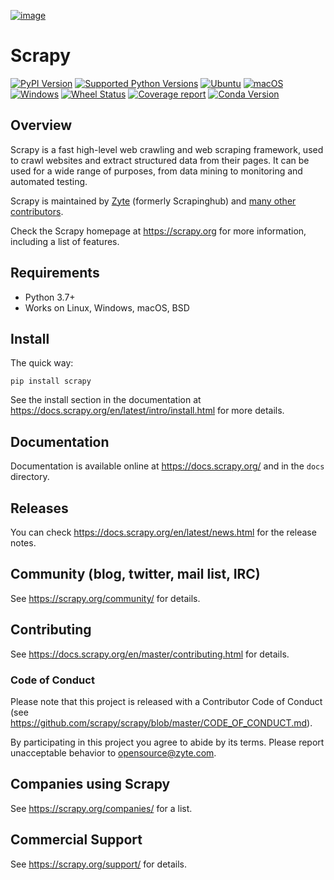 [![image](https://scrapy.org/img/scrapylogo.png)](https://scrapy.org/)

# Scrapy

[![PyPI Version](https://img.shields.io/pypi/v/Scrapy.svg)](https://pypi.python.org/pypi/Scrapy)
[![Supported Python Versions](https://img.shields.io/pypi/pyversions/Scrapy.svg)](https://pypi.python.org/pypi/Scrapy)
[![Ubuntu](https://github.com/scrapy/scrapy/workflows/Ubuntu/badge.svg)](https://github.com/scrapy/scrapy/actions?query=workflow%3AUbuntu)
[![macOS](https://github.com/scrapy/scrapy/workflows/macOS/badge.svg)](https://github.com/scrapy/scrapy/actions?query=workflow%3AmacOS)
[![Windows](https://github.com/scrapy/scrapy/workflows/Windows/badge.svg)](https://github.com/scrapy/scrapy/actions?query=workflow%3AWindows)
[![Wheel Status](https://img.shields.io/badge/wheel-yes-brightgreen.svg)](https://pypi.python.org/pypi/Scrapy)
[![Coverage report](https://img.shields.io/codecov/c/github/scrapy/scrapy/master.svg)](https://codecov.io/github/scrapy/scrapy?branch=master)
[![Conda Version](https://anaconda.org/conda-forge/scrapy/badges/version.svg)](https://anaconda.org/conda-forge/scrapy)

## Overview

Scrapy is a fast high-level web crawling and web scraping framework,
used to crawl websites and extract structured data from their pages. It
can be used for a wide range of purposes, from data mining to monitoring
and automated testing.

Scrapy is maintained by [Zyte](https://www.zyte.com/) (formerly
Scrapinghub) and [many other
contributors](https://github.com/scrapy/scrapy/graphs/contributors).

Check the Scrapy homepage at <https://scrapy.org> for more information,
including a list of features.

## Requirements

-   Python 3.7+
-   Works on Linux, Windows, macOS, BSD

## Install

The quick way:
```
pip install scrapy
```
See the install section in the documentation at
<https://docs.scrapy.org/en/latest/intro/install.html> for more details.

## Documentation

Documentation is available online at <https://docs.scrapy.org/> and in
the `docs` directory.

## Releases

You can check <https://docs.scrapy.org/en/latest/news.html> for the
release notes.

## Community (blog, twitter, mail list, IRC)

See <https://scrapy.org/community/> for details.

## Contributing

See <https://docs.scrapy.org/en/master/contributing.html> for details.

### Code of Conduct

Please note that this project is released with a Contributor Code of
Conduct (see
<https://github.com/scrapy/scrapy/blob/master/CODE_OF_CONDUCT.md>).

By participating in this project you agree to abide by its terms. Please
report unacceptable behavior to <opensource@zyte.com>.

## Companies using Scrapy

See <https://scrapy.org/companies/> for a list.

## Commercial Support

See <https://scrapy.org/support/> for details.
